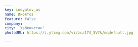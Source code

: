 ```yaml
---
key: inoyatov_as
name: Иноятов
feature: false
company: 
city: 'Узбекистан'
photoURL: https://i.ytimg.com/vi/zca174_5V7k/mqdefault.jpg

---
```

